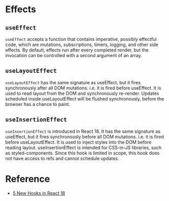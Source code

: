 # Effects

## `useEffect`

`useEffect` accepts a function that contains imperative, possibly effectful code, which are mutations, subscriptions, timers, logging, and other side effects. By default, effects run after every completed render, but the invocation can be controlled with a second argument of an array.

## `useLayoutEffect`

`useLayoutEffect` has the same signature as useEffect, but it fires synchronously after all DOM mutations. i.e. it is fired before useEffect. It is used to read layout from the DOM and synchronously re-render. Updates scheduled inside useLayoutEffect will be flushed synchronously, before the browser has a chance to paint.

## `useInsertionEffect`

`useInsertionEffect` is introduced in React 18. It has the same signature as useEffect, but it fires synchronously before all DOM mutations. i.e. it is fired before useLayoutEffect. It is used to inject styles into the DOM before reading layout.
useInsertionEffect is intended for CSS-in-JS libraries, such as styled-components. Since this hook is limited in scope, this hook does not have access to refs and cannot schedule updates.

# Reference

- [5 New Hooks in React 18](https://betterprogramming.pub/5-new-hooks-in-react-18-300aa713cefe)
